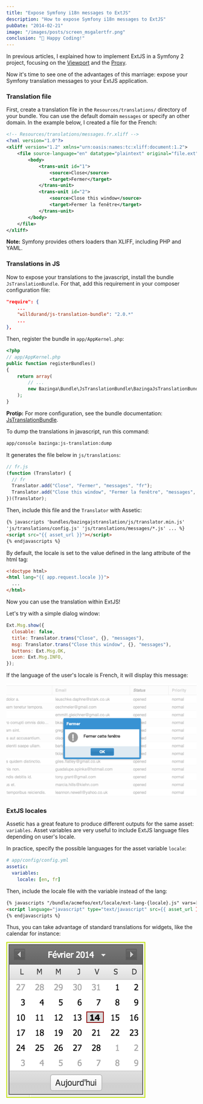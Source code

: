 ```yaml
---
title: "Expose Symfony i18n messages to ExtJS"
description: "How to expose Symfony i18n messages to ExtJS"
pubDate: "2014-02-21"
image: "/images/posts/screen_msgalertfr.png"
conclusion: "💃 Happy Coding!"
---
```


In previous articles, I explained how to implement ExtJS in a Symfony 2 project, focusing on the [Viewport](../2014-02-04-extjs-with-symfony-part1) and the [Proxy](../2014-02-09-extjs-with-symfony-part2).

Now it's time to see one of the advantages of this marriage: expose your Symfony translation messages to your ExtJS application.

### Translation file

First, create a translation file in the `Resources/translations/` directory of your bundle.
You can use the default domain `messages` or specify an other domain.
In the example below, I created a file for the French:

```xml
<!-- Resources/translations/messages.fr.xliff -->
<?xml version="1.0"?>
<xliff version="1.2" xmlns="urn:oasis:names:tc:xliff:document:1.2">
    <file source-language="en" datatype="plaintext" original="file.ext">
        <body>
            <trans-unit id="1">
                <source>Close</source>
                <target>Fermer</target>
            </trans-unit>
            <trans-unit id="2">
                <source>Close this window</source>
                <target>Fermer la fenêtre</target>
            </trans-unit>
        </body>
    </file>
</xliff>
```

**Note:** Symfony provides others loaders than XLIFF, including PHP and YAML.

### Translations in JS

Now to expose your translations to the javascript, install the bundle `JsTranslationBundle`.
For that, add this requirement in your composer configuration file:

```json
"require": {
    ...
    "willdurand/js-translation-bundle": "2.0.*"
    ...
},
```

Then, register the bundle in `app/AppKernel.php`:

```php
<?php
// app/AppKernel.php
public function registerBundles()
{
    return array(
        // ...
        new Bazinga\Bundle\JsTranslationBundle\BazingaJsTranslationBundle(),
    );
}
```

**Protip:** For more configuration, see the bundle documentation: [JsTranslationBundle](https://github.com/willdurand/BazingaJsTranslationBundle/blob/master/Resources/doc/index.md).

To dump the translations in javascript, run this command:

```sh
app/console bazinga:js-translation:dump
```

It generates the file below in `js/translations`:

```js
// fr.js
(function (Translator) {
  // fr
  Translator.add("Close", "Fermer", "messages", "fr");
  Translator.add("Close this window", "Fermer la fenêtre", "messages", "fr");
})(Translator);
```

Then, include this file and the `Translator` with Assetic:

```html
{% javascripts 'bundles/bazingajstranslation/js/translator.min.js'
'js/translations/config.js' 'js/translations/messages/*.js' ... %}
<script src="{{ asset_url }}"></script>
{% endjavascripts %}
```

By default, the locale is set to the value defined in the lang attribute of the html tag:

```html
<!doctype html>
<html lang="{{ app.request.locale }}">
  ...
</html>
```

Now you can use the translation within ExtJS!

Let's try with a simple dialog window:

```js
Ext.Msg.show({
  closable: false,
  title: Translator.trans("Close", {}, "messages"),
  msg: Translator.trans("Close this window", {}, "messages"),
  buttons: Ext.Msg.OK,
  icon: Ext.Msg.INFO,
});
```

If the language of the user's locale is French, it will display this message:

![screenshot](/images/posts/screen_msgalertfr.png)

### ExtJS locales

Assetic has a great feature to produce different outputs for the same asset: `variables`.
Asset variables are very useful to include ExtJS language files depending on user's locale.

In practice, specify the possible languages for the asset variable `locale`:

```yaml
# app/config/config.yml
assetic:
  variables:
    locale: [en, fr]
```

Then, include the locale file with the variable instead of the lang:

```html
{% javascripts "/bundle/acmefoo/ext/locale/ext-lang-{locale}.js" vars=["locale"] %}
<script language="javascript" type="text/javascript" src={{ asset_url }}"></script>
{% endjavascripts %}
```

Thus, you can take advantage of standard translations for widgets, like the calendar for instance:

![screenshot](/images/posts/screen_calendarfr.png)
